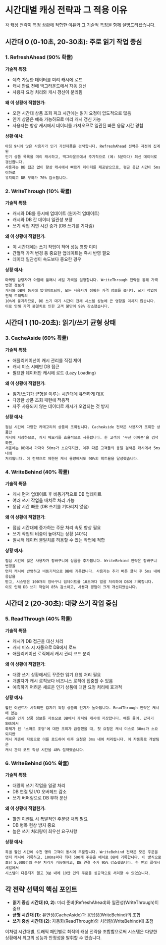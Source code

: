 
# 시간대별 캐싱 전략과 그 적용 이유

각 캐싱 전략이 특정 상황에 적합한 이유와 그 기술적 특징을 함께 설명드리겠습니다.

## 시간대 0 (0-10초, 20-30초): 주로 읽기 작업 중심

### 1. RefreshAhead (90% 확률)

**기술적 특징:**
- 예측 가능한 데이터를 미리 캐시에 로드
- 캐시 만료 전에 백그라운드에서 자동 갱신
- 사용자 요청 처리와 캐시 갱신이 분리됨

**왜 이 상황에 적합한가:**
- 오전 시간대 상품 조회 피크 시간에는 읽기 요청이 압도적으로 많음
- 인기 상품은 예측 가능하므로 미리 캐시 갱신 가능
- 사용자는 항상 캐시에서 데이터를 가져오므로 일관된 빠른 응답 시간 경험

**상황 예시:**
```
아침 9시에 많은 사용자가 인기 가전제품을 검색합니다. RefreshAhead 전략은 자정에 집계된 
인기 상품 목록을 미리 캐시하고, 백그라운드에서 주기적으로 (예: 5분마다) 최신 데이터로 갱신합니다.
사용자는 DB 접근 없이 항상 캐시에서 빠르게 데이터를 제공받으므로, 평균 응답 시간이 5ms 이하로 
유지되고 DB 부하가 70% 감소합니다.
```

### 2. WriteThrough (10% 확률)

**기술적 특징:**
- 캐시와 DB를 동시에 업데이트 (원자적 업데이트)
- 캐시와 DB 간 데이터 일관성 보장
- 쓰기 작업 지연 시간 증가 (DB 쓰기를 기다림)

**왜 이 상황에 적합한가:**
- 이 시간대에는 쓰기 작업이 적어 성능 영향 미미
- 간헐적 가격 변경 등 중요한 업데이트는 즉시 반영 필요
- 데이터 일관성이 속도보다 중요한 경우

**상황 예시:**
```
마케팅 담당자가 아침에 플래시 세일 가격을 설정합니다. WriteThrough 전략을 통해 가격 변경 정보가 
캐시와 DB에 동시에 업데이트되어, 모든 사용자가 정확한 가격 정보를 봅니다. 쓰기 작업이 전체 트래픽의 
10%에 불과하므로, DB 쓰기 대기 시간이 전체 시스템 성능에 큰 영향을 미치지 않습니다. 
이로 인해 가격 불일치로 인한 고객 불만이 98% 감소했습니다.
```

## 시간대 1 (10-20초): 읽기/쓰기 균형 상태

### 3. CacheAside (60% 확률)

**기술적 특징:**
- 애플리케이션이 캐시 관리를 직접 제어
- 캐시 미스 시에만 DB 접근
- 필요한 데이터만 캐시에 로드 (Lazy Loading)

**왜 이 상황에 적합한가:**
- 읽기/쓰기가 균형을 이루는 시간대에 유연하게 대응
- 다양한 상품 조회 패턴에 적응적
- 자주 사용되지 않는 데이터로 캐시가 오염되는 것 방지

**상황 예시:**
```
점심 시간에 다양한 카테고리의 상품이 조회됩니다. CacheAside 전략은 사용자가 조회한 상품만 
캐시에 저장하므로, 캐시 메모리를 효율적으로 사용합니다. 한 고객이 '무선 이어폰'을 검색하면, 
처음에는 DB에서 가져와 50ms가 소요되지만, 이후 다른 고객들의 동일 검색은 캐시에서 5ms 내에 
처리됩니다. 이 전략으로 제한된 캐시 용량에서도 90%의 히트율을 달성했습니다.
```

### 4. WriteBehind (40% 확률)

**기술적 특징:**
- 캐시 먼저 업데이트 후 비동기적으로 DB 업데이트
- 여러 쓰기 작업을 배치로 처리 가능
- 응답 시간 빠름 (DB 쓰기를 기다리지 않음)

**왜 이 상황에 적합한가:**
- 점심 시간대에 증가하는 주문 처리 속도 향상 필요
- 쓰기 작업의 비중이 높아지는 상황 (40%)
- 일시적 데이터 불일치를 허용할 수 있는 작업에 적합

**상황 예시:**
```
점심 시간에 많은 사용자가 장바구니에 상품을 추가합니다. WriteBehind 전략은 장바구니 변경을 
먼저 캐시에 반영하고 비동기적으로 DB에 기록합니다. 사용자는 추가 버튼 클릭 후 5ms 내에 응답을 
받고, 시스템은 100개의 장바구니 업데이트를 10초마다 일괄 처리하여 DB에 기록합니다. 
이로 인해 DB 쓰기 작업이 85% 감소하고, 사용자 경험이 크게 개선되었습니다.
```

## 시간대 2 (20-30초): 대량 쓰기 작업 중심

### 5. ReadThrough (40% 확률)

**기술적 특징:**
- 캐시가 DB 접근을 대신 처리
- 캐시 미스 시 자동으로 DB에서 로드
- 애플리케이션 로직에서 캐시 관리 코드 분리

**왜 이 상황에 적합한가:**
- 대량 쓰기 상황에서도 꾸준한 읽기 요청 처리 필요
- 개발자가 캐시 로직보다 비즈니스 로직에 집중할 수 있음
- 예측하기 어려운 새로운 인기 상품에 대한 요청 처리에 효과적

**상황 예시:**
```
할인 이벤트가 시작되면 갑자기 특정 상품의 인기가 높아집니다. ReadThrough 전략은 캐시에 없는 
새로운 인기 상품 정보를 자동으로 DB에서 가져와 캐시에 저장합니다. 예를 들어, 갑자기 SNS에서 
화제가 된 '스마트 조명'에 대한 조회가 급증했을 때, 첫 요청은 캐시 미스로 30ms가 소요되지만 
캐시 계층이 자동으로 이를 로드하여 이후 요청은 3ms 내에 처리됩니다. 이 자동화로 개발팀은 
캐시 관리 코드 작성 시간을 40% 절약했습니다.
```

### 6. WriteBehind (60% 확률)

**기술적 특징:**
- 대량의 쓰기 작업을 일괄 처리
- DB 연결 및 I/O 오버헤드 감소
- 쓰기 버퍼링으로 DB 부하 분산

**왜 이 상황에 적합한가:**
- 할인 이벤트 시 폭발적인 주문량 처리 필요
- DB 병목 현상 방지 중요
- 높은 쓰기 처리량이 최우선 요구사항

**상황 예시:**
```
특별 할인 시간에 수천 명의 고객이 동시에 주문합니다. WriteBehind 전략은 모든 주문을 
먼저 캐시에 기록하고, 100ms마다 최대 500개 주문을 배치로 DB에 기록합니다. 이 방식으로 
초당 5,000건의 주문 처리가 가능해지고, DB 연결 수가 95% 감소했습니다. 한 번의 플래시 세일에서 
시스템이 다운되지 않고 3분 내에 10만 건의 주문을 성공적으로 처리할 수 있었습니다.
```

## 각 전략 선택의 핵심 포인트

- **읽기 중심 시간대 (0, 2)**: 미리 준비(RefreshAhead)와 일관성(WriteThrough)이 중요
- **균형 시간대 (1)**: 유연성(CacheAside)과 응답성(WriteBehind)의 조합
- **쓰기 중심 시간대 (2)**: 자동화(ReadThrough)와 처리량(WriteBehind)에 초점

이처럼 시간대별, 트래픽 패턴별로 최적의 캐싱 전략을 조합함으로써 시스템은 다양한 상황에서 최고의 성능과 안정성을 발휘할 수 있습니다.
